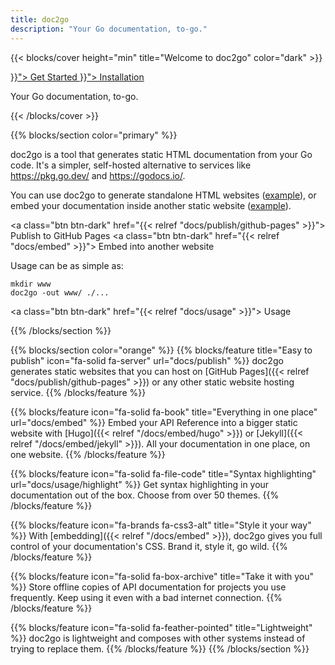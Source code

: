```yaml
---
title: doc2go
description: "Your Go documentation, to-go."
---
```


{{< blocks/cover height="min" title="Welcome to doc2go" color="dark" >}}
<div class="mx-auto">
  <a class="btn btn-lg btn-light mr-3 mb-4" href="{{< relref "docs/start" >}}">
    Get Started <i class="fas fa-play ml-2"></i>
  </a>
  <a class="btn btn-lg btn-primary mr-3 mb-4" href="{{< relref "docs/install" >}}">
    Installation <i class="fas fa-download ml-2"></i>
  </a>
  <p class="lead ">Your Go documentation, to-go.</p>
</div>
{{< /blocks/cover >}}

{{% blocks/section color="primary" %}}
<div class="container">
<div class="row">
<div class="col col-lg">

doc2go is a tool that generates static HTML documentation from your Go code.
It's a simpler, self-hosted alternative to services like
https://pkg.go.dev/ and https://godocs.io/.

You can use doc2go to generate standalone HTML websites
([example](example/)),
or embed your documentation inside another static website
([example](api/)).

<a class="btn btn-dark" href="{{< relref "docs/publish/github-pages" >}}">
  <i class="fa-brands fa-github"></i> Publish to GitHub Pages
</a>
<a class="btn btn-dark" href="{{< relref "docs/embed" >}}">
  <i class="fa-solid fa-folder-tree"></i> Embed into another website
</a>

</div>
<div class="col-md-auto">

Usage can be as simple as:

<pre class="bg-light p-1 rounded"><code>mkdir www
doc2go -out www/ ./...</code></pre>

<a class="btn btn-dark" href="{{< relref "docs/usage" >}}">
  Usage <i class="fas fa-arrow-alt-circle-right ml-2"></i>
</a>

</div>
</div>
</div>
{{% /blocks/section %}}

{{% blocks/section color="orange" %}}
{{% blocks/feature title="Easy to publish" icon="fa-solid fa-server" url="docs/publish" %}}
doc2go generates static websites
that you can host on
[GitHub Pages]({{< relref "docs/publish/github-pages" >}})
or any other static website hosting service.
{{% /blocks/feature %}}

{{% blocks/feature icon="fa-solid fa-book" title="Everything in one place" url="docs/embed" %}}
Embed your API Reference into a bigger static website
with [Hugo]({{< relref "/docs/embed/hugo" >}})
or [Jekyll]({{< relref "/docs/embed/jekyll" >}}).
All your documentation in one place, on one website.
{{% /blocks/feature %}}

{{% blocks/feature icon="fa-solid fa-file-code" title="Syntax highlighting" url="docs/usage/highlight" %}}
Get syntax highlighting in your documentation out of the box.
Choose from over 50 themes.
{{% /blocks/feature %}}

{{% blocks/feature icon="fa-brands fa-css3-alt" title="Style it your way" %}}
With [embedding]({{< relref "/docs/embed" >}}),
doc2go gives you full control of your documentation's CSS.
Brand it, style it, go wild.
{{% /blocks/feature %}}

{{% blocks/feature icon="fa-solid fa-box-archive" title="Take it with you" %}}
Store offline copies of API documentation for projects you use frequently.
Keep using it even with a bad internet connection.
{{% /blocks/feature %}}

{{% blocks/feature icon="fa-solid fa-feather-pointed" title="Lightweight" %}}
doc2go is lightweight and composes with other systems
instead of trying to replace them.
{{% /blocks/feature %}}
{{% /blocks/section %}}
